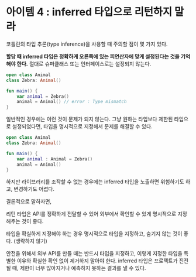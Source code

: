 # 아이템 4 : inferred 타입으로 리턴하지 말라

코틀린의 타입 추론(type inference)을 사용할 때 주의할 점이 몇 가지 있다. 

**할당 때 inferred 타입은 정확하게 오른쪽에 있는 피연산자에 맞게 설정된다는 것을 기억해야 한다.** 절대로 슈퍼클래스 또는 인터페이스로는 설정되지 않는다. 

```kotlin
open class Animal
class Zebra: Animal()

fun main() {
	var animal = Zebra()
	animal = Animal() // error : Type mismatch
}
```

 일반적인 경우에는 이런 것이 문제가 되지 않는다. 그냥 원하는 타입보다 제한된 타입으로 설정되었다면, 타입을 명시적으로 지정해서 문제를 해결할 수 있다.

```kotlin
open class Animal
class Zebra: Animal()

fun main() {
	var animal : Animal = Zebra()
	animal = Animal()
}
```

하지만 라이브러리를 조작할 수 없는 경우에는 inferred 타입을 노출하면 위험하기도 하고, 변경하기도 어렵다. 

결론적으로 말하자면,

리턴 타입은 API를 정확하게 전달할 수 있어 외부에서 확인할 수 있게 명시적으로 지정해주는 것이 좋다. 

타입을 확실하게 지정해야 하는 경우 명시적으로 타입을 지정하고, 숨기지 않는 것이 좋다. (생략하지 않기)

안전을 위해서 외부 API를 만들 때는 반드시 타입을 지정하고, 이렇게 지정한 타입을 특별한 이유와 확실한 확인 없이 제거하지 말아야 한다. inferred 타입은 프로젝트가 진전될 때, 제한이 너무 많아지거나 예측하지 못하는 결과를 낼 수 있다.
